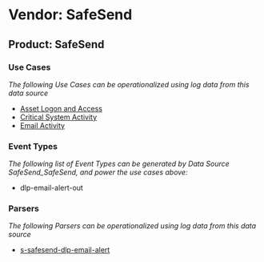 Vendor: SafeSend
================
Product: SafeSend
-----------------

### Use Cases

_The following Use Cases can be operationalized using log data from this data source_

* [Asset Logon and Access](../UseCases/usecase_asset_logon_and_access.md)
* [Critical System Activity](../UseCases/usecase_critical_system_activity.md)
* [Email Activity](../UseCases/usecase_email_activity.md)


### Event Types

_The following list of Event Types can be generated by Data Source SafeSend_SafeSend, and power the use cases above:_

- dlp-email-alert-out


### Parsers

_The following Parsers can be operationalized using log data from this data source_

* [s-safesend-dlp-email-alert](../Parsers/parserContent_s-safesend-dlp-email-alert.md)
